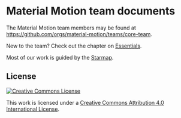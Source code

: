 # Material Motion team documents

The Material Motion team members may be found at https://github.com/orgs/material-motion/teams/core-team.

New to the team? Check out the chapter on [Essentials](essentials.md).

Most of our work is guided by the [Starmap](https://featherless.gitbooks.io/material-motion-starmap/content/).

## License

[![Creative Commons License](https://i.creativecommons.org/l/by/4.0/88x31.png)](http://creativecommons.org/licenses/by/4.0/)

This work is licensed under a [Creative Commons Attribution 4.0 International License](http://creativecommons.org/licenses/by/4.0/).